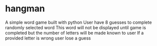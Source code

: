 # hangman
A simple word game built with python
User have 8 guesses to complete randomly selected word
This word will not be displayed until game is completed but the number of letters will be made known to user 
If a provided letter is wrong user lose a guess
